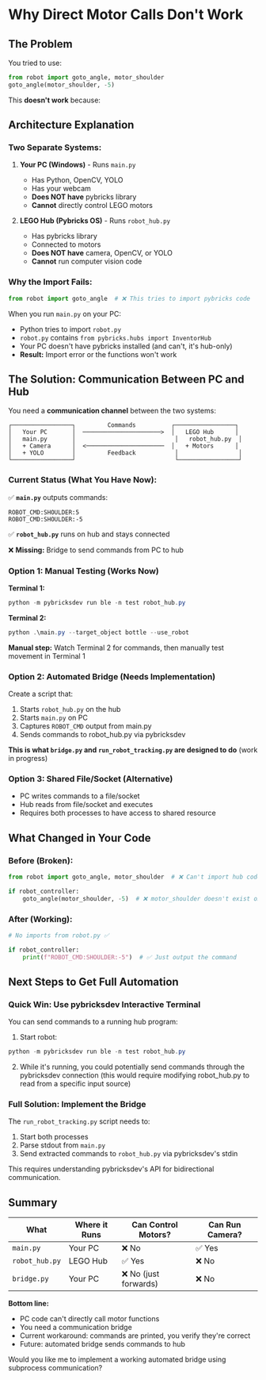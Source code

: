 # Why Direct Motor Calls Don't Work

## The Problem

You tried to use:
```python
from robot import goto_angle, motor_shoulder
goto_angle(motor_shoulder, -5)
```

This **doesn't work** because:

## Architecture Explanation

### Two Separate Systems:

1. **Your PC (Windows)** - Runs `main.py`
   - Has Python, OpenCV, YOLO
   - Has your webcam
   - **Does NOT have** pybricks library
   - **Cannot** directly control LEGO motors

2. **LEGO Hub (Pybricks OS)** - Runs `robot_hub.py`
   - Has pybricks library
   - Connected to motors
   - **Does NOT have** camera, OpenCV, or YOLO
   - **Cannot** run computer vision code

### Why the Import Fails:

```python
from robot import goto_angle  # ❌ This tries to import pybricks code
```

When you run `main.py` on your PC:
- Python tries to import `robot.py`
- `robot.py` contains `from pybricks.hubs import InventorHub`
- Your PC doesn't have pybricks installed (and can't, it's hub-only)
- **Result:** Import error or the functions won't work

## The Solution: Communication Between PC and Hub

You need a **communication channel** between the two systems:

```
┌─────────────────┐         Commands          ┌─────────────────┐
│   Your PC       │  ──────────────────────>  │   LEGO Hub      │
│   main.py       │                            │   robot_hub.py  │
│   + Camera      │  <──────────────────────  │   + Motors      │
│   + YOLO        │         Feedback           │                 │
└─────────────────┘                            └─────────────────┘
```

### Current Status (What You Have Now):

✅ **`main.py`** outputs commands:
```
ROBOT_CMD:SHOULDER:5
ROBOT_CMD:SHOULDER:-5
```

✅ **`robot_hub.py`** runs on hub and stays connected

❌ **Missing:** Bridge to send commands from PC to hub

### Option 1: Manual Testing (Works Now)

**Terminal 1:**
```powershell
python -m pybricksdev run ble -n test robot_hub.py
```

**Terminal 2:**
```powershell
python .\main.py --target_object bottle --use_robot
```

**Manual step:** Watch Terminal 2 for commands, then manually test movement in Terminal 1

### Option 2: Automated Bridge (Needs Implementation)

Create a script that:
1. Starts `robot_hub.py` on the hub
2. Starts `main.py` on PC
3. Captures `ROBOT_CMD` output from main.py
4. Sends commands to robot_hub.py via pybricksdev

**This is what `bridge.py` and `run_robot_tracking.py` are designed to do** (work in progress)

### Option 3: Shared File/Socket (Alternative)

- PC writes commands to a file/socket
- Hub reads from file/socket and executes
- Requires both processes to have access to shared resource

## What Changed in Your Code

### Before (Broken):
```python
from robot import goto_angle, motor_shoulder  # ❌ Can't import hub code on PC

if robot_controller:
    goto_angle(motor_shoulder, -5)  # ❌ motor_shoulder doesn't exist on PC
```

### After (Working):
```python
# No imports from robot.py ✅

if robot_controller:
    print(f"ROBOT_CMD:SHOULDER:-5")  # ✅ Just output the command
```

## Next Steps to Get Full Automation

### Quick Win: Use pybricksdev Interactive Terminal

You can send commands to a running hub program:

1. Start robot:
```powershell
python -m pybricksdev run ble -n test robot_hub.py
```

2. While it's running, you could potentially send commands through the pybricksdev connection (this would require modifying robot_hub.py to read from a specific input source)

### Full Solution: Implement the Bridge

The `run_robot_tracking.py` script needs to:
1. Start both processes
2. Parse stdout from `main.py`
3. Send extracted commands to `robot_hub.py` via pybricksdev's stdin

This requires understanding pybricksdev's API for bidirectional communication.

## Summary

| What | Where it Runs | Can Control Motors? | Can Run Camera? |
|------|---------------|---------------------|-----------------|
| `main.py` | Your PC | ❌ No | ✅ Yes |
| `robot_hub.py` | LEGO Hub | ✅ Yes | ❌ No |
| `bridge.py` | Your PC | ❌ No (just forwards) | ❌ No |

**Bottom line:** 
- PC code can't directly call motor functions
- You need a communication bridge
- Current workaround: commands are printed, you verify they're correct
- Future: automated bridge sends commands to hub

Would you like me to implement a working automated bridge using subprocess communication?
